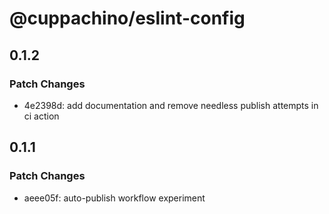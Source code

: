 # @cuppachino/eslint-config

## 0.1.2

### Patch Changes

- 4e2398d: add documentation and remove needless publish attempts in ci action

## 0.1.1

### Patch Changes

- aeee05f: auto-publish workflow experiment

